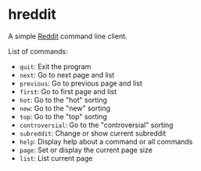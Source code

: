 # hreddit

A simple [Reddit](http://reddit.com/) command line client.

List of commands:

 * `quit`: Exit the program
 * `next`: Go to next page and list
 * `previous`: Go to previous page and list
 * `first`: Go to first page and list
 * `hot`: Go to the "hot" sorting
 * `new`: Go to the "new" sorting
 * `top`: Go to the "top" sorting
 * `controversial`: Go to the "controversial" sorting
 * `subreddit`: Change or show current subreddit
 * `help`: Display help about a command or all commands
 * `page`: Set or display the current page size
 * `list`: List current page

